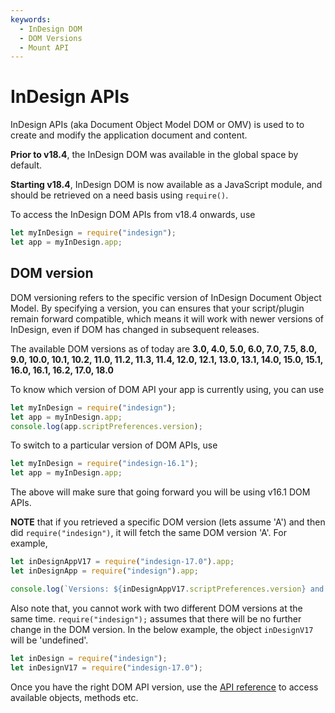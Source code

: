 ```yaml
---
keywords:
  - InDesign DOM
  - DOM Versions 
  - Mount API
---
```


# InDesign APIs
InDesign APIs (aka Document Object Model DOM or OMV) is used to to create and modify the application document and content. 

<InlineAlert variant="info" slots="text1, text2" />

**Prior to v18.4**, the InDesign DOM was available in the global space by default.

**Starting v18.4**, InDesign DOM is now available as a JavaScript module, and should be retrieved on a need basis using `require()`.

To access the InDesign DOM APIs from v18.4 onwards, use

```js
let myInDesign = require("indesign");
let app = myInDesign.app;
```

## DOM version
DOM versioning refers to the specific version of InDesign Document Object Model. By specifying a version, you can ensures that your script/plugin remain forward compatible, which means it will work with newer versions of InDesign, even if DOM has changed in subsequent releases. 

The available DOM versions as of today are **3.0, 4.0, 5.0, 6.0, 7.0, 7.5, 8.0, 9.0, 10.0, 10.1, 10.2, 11.0, 11.2, 11.3, 11.4, 12.0, 12.1, 13.0, 13.1, 14.0, 15.0, 15.1, 16.0, 16.1, 16.2, 17.0, 18.0**

To know which version of DOM API your app is currently using, you can use
```js
let myInDesign = require("indesign");
let app = myInDesign.app;
console.log(app.scriptPreferences.version);
```

To switch to a particular version of DOM APIs, use
```js
let myInDesign = require("indesign-16.1");
let app = myInDesign.app;
```
The above will make sure that going forward you will be using v16.1 DOM APIs. 

**NOTE** that if you retrieved a specific DOM version (lets assume 'A') and then did `require("indesign")`, it will fetch the same DOM version 'A'. For example,
```js 
let inDesignAppV17 = require("indesign-17.0").app;
let inDesignApp = require("indesign").app;

console.log(`Versions: ${inDesignAppV17.scriptPreferences.version} and ${inDesignApp.scriptPreferences.version} will be v17.0`);
```

Also note that, you cannot work with two different DOM versions at the same time. `require("indesign");` assumes that there will be no further change in the DOM version. In the below example, the object `inDesignV17` will be 'undefined'.
```js
let inDesign = require("indesign");
let inDesignV17 = require("indesign-17.0");
```

Once you have the right DOM API version, use the [API reference](/indesign/dom/api/) to access available objects, methods etc.